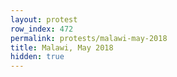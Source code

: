 ```yaml
---
layout: protest
row_index: 472
permalink: protests/malawi-may-2018
title: Malawi, May 2018
hidden: true
---
```

